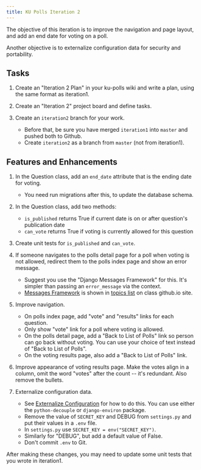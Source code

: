 ```yaml
---
title: KU Polls Iteration 2
---
```


The objective of this iteration is to improve the navigation and page layout,
and add an end date for voting on a poll.

Another objective is to externalize configuration data for security and portability.

## Tasks

1. Create an "Iteration 2 Plan" in your ku-polls wiki and write a plan, using the same format as iteration1.

2. Create an "Iteration 2" project board and define tasks.

3. Create an `iteration2` branch for your work.  
   - Before that, be sure you have merged `iteration1` into `master` and pushed both to Github.
   - Create `iteration2` as a branch from `master` (not from iteration1).

## Features and Enhancements

1. In the Question class, add an `end_date` attribute that is the ending date for voting.
   * You need run migrations after this, to update the database schema.

2. In the Question class, add two methods:
   * `is_published` returns True if current date is on or after question's publication date
   * `can_vote` returns True if voting is currently allowed for this question

3. Create unit tests for `is_published` and `can_vote`.

4. If someone navigates to the polls detail page for a poll when voting is not allowed, redirect them to the polls index page and show an error message.
   - Suggest you use the "Django Messages Framework" for this. It's simpler than passing an `error_message` via the context.
   - [Messages Framework](/ISP/django/messages-framework/) is shown in [topics list](https://cpske.github.io/ISP/) on class github.io site.

5. Improve navigation.
   * On polls index page, add "vote" and "results" links for each question.
   * Only show "vote" link for a poll where voting is allowed.
   * On the polls detail page, add a "Back to List of Polls" link so person can go back without voting.  You can use your choice of text instead of "Back to List of Polls".
   * On the voting results page, also add a "Back to List of Polls" link.

6. Improve appearance of voting results page.  Make the votes align in a column, omit the word "votes" after the count -- it's redundant. Also remove the bullets.

7. Externalize configuration data. 
   * See [Externalize Configuration](/ISP/django/external-configuration/) for how to do this.  You can use either the `python-decouple` or `django-environ` package. 
   * Remove the value of `SECRET_KEY` and DEBUG from `settings.py` and put their values in a `.env` file.  
   * In `settings.py` use `SECRET_KEY = env("SECRET_KEY")`.
   * Similarly for "DEBUG", but add a default value of False.
   * Don't commit `.env` to Git.

After making these changes, you may need to update some unit tests that you wrote in iteration1.
